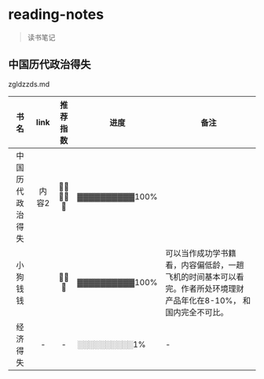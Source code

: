 # reading-notes
> 读书笔记

## 中国历代政治得失 
zgldzzds.md

| 书名 | link | 推荐指数 | 进度 |备注|
|:--------:|:--------:|:--------:|--------|--------|
| 中国历代政治得失 | 内容2   |:star2::star2::star2::star2::star2:| ▓▓▓▓▓▓▓▓▓▓100% ||
| 小狗钱钱   |    | :star2::star2::star2:   |▓▓▓▓▓▓▓▓▓▓100%|可以当作成功学书籍看，内容偏低龄，一趟飞机的时间基本可以看完。作者所处环境理财产品年化在8-10%， 和国内完全不可比。|
|经济得失| - | - | ░░░░░░░░░░1% | - |

